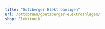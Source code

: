 ```yaml
---
title: "Götzberger Elektroanlagen"
url: /ottobrunn/goetzberger-elektroanlagen/
shop: Elektronik
---
```

